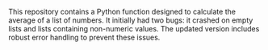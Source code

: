 This repository contains a Python function designed to calculate the average of a list of numbers.  It initially had two bugs: it crashed on empty lists and lists containing non-numeric values. The updated version includes robust error handling to prevent these issues.